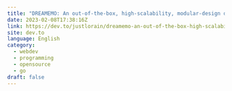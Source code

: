 ```yaml
---
title: "DREAMEMO: An out-of-the-box, high-scalability, modular-design distributed cache"
date: 2023-02-08T17:38:16Z
link: https://dev.to/justlorain/dreamemo-an-out-of-the-box-high-scalability-modular-design-distributed-cache-2j3c?utm_medium=RSS&utm_source=news.12bit.vn
site: dev.to
language: English
category:
  - webdev
  - programming
  - opensource
  - go
draft: false
---
```

